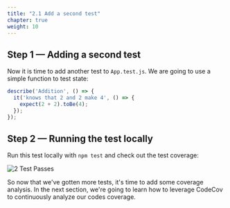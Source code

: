 ```yaml
---
title: "2.1 Add a second test"
chapter: true
weight: 10
---
```


## Step 1 &mdash; Adding a second test

Now it is time to add another test to `App.test.js`. We are going to use a simple function to test state:

```js
describe('Addition', () => {
  it('knows that 2 and 2 make 4', () => {
    expect(2 + 2).toBe(4);
  });
});
```

## Step 2 &mdash; Running the test locally

Run this test locally with `npm test` and check out the test coverage:

![2 Test Passes](/images/2-test.png)

So now that we've gotten more tests, it's time to add some coverage analysis. In the next section, we're going to learn how to leverage CodeCov to continuously analyze our codes coverage. 